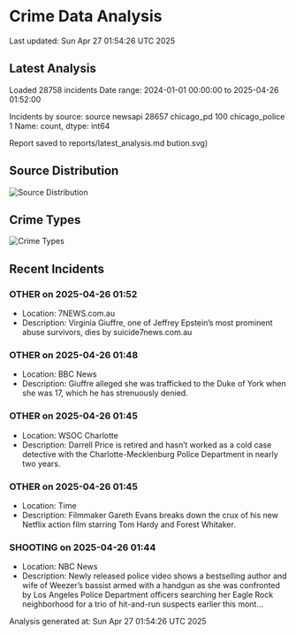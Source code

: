 # Crime Data Analysis
Last updated: Sun Apr 27 01:54:26 UTC 2025

## Latest Analysis

Loaded 28758 incidents
Date range: 2024-01-01 00:00:00 to 2025-04-26 01:52:00

Incidents by source:
source
newsapi           28657
chicago_pd          100
chicago_police        1
Name: count, dtype: int64

Report saved to reports/latest_analysis.md
bution.svg)

## Source Distribution
![Source Distribution](images/source_distribution.svg)

## Crime Types
![Crime Types](images/crime_types.svg)

## Recent Incidents

### OTHER on 2025-04-26 01:52
- Location: 7NEWS.com.au
- Description: Virginia Giuffre, one of Jeffrey Epstein’s most prominent abuse survivors, dies by suicide7news.com.au


### OTHER on 2025-04-26 01:48
- Location: BBC News
- Description: Giuffre alleged she was trafficked to the Duke of York when she was 17, which he has strenuously denied.


### OTHER on 2025-04-26 01:45
- Location: WSOC Charlotte
- Description: Darrell Price is retired and hasn’t worked as a cold case detective with the Charlotte-Mecklenburg Police Department in nearly two years.


### OTHER on 2025-04-26 01:45
- Location: Time
- Description: Filmmaker Gareth Evans breaks down the crux of his new Netflix action film starring Tom Hardy and Forest Whitaker.


### SHOOTING on 2025-04-26 01:44
- Location: NBC News
- Description: Newly released police video shows a bestselling author and wife of Weezer’s bassist armed with a handgun as she was confronted by Los Angeles Police Department officers searching her Eagle Rock neighborhood for a trio of hit-and-run suspects earlier this mont…

Analysis generated at: Sun Apr 27 01:54:26 UTC 2025
